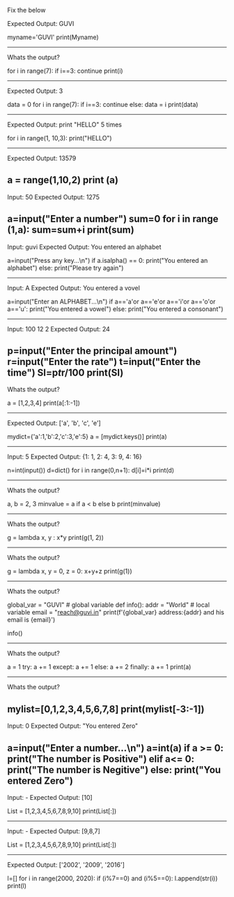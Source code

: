 Fix the below 

Expected Output: GUVI

myname='GUVI'
print(Myname)

---------------------------------------
Whats the output?

for i in range(7):
	if i==3: continue
print(i)

---------------------------------------
Expected Output: 3

data = 0
for i in range(7):
	if i==3: continue
	else: data = i
print(data)


---------------------------------------
Expected Output: print "HELLO" 5 times

for i in range(1, 10,3):
    print("HELLO")
	
---------------------------------------

Expected Output: 13579

a = range(1,10,2)
print (a)
---------------------------------------
Input: 50
Expected Output: 1275

a=input("Enter a number")
sum=0
for i in range (1,a):
    sum=sum+i
print(sum)
---------------------------------------

Input: guvi
Expected Output: You entered an alphabet

a=input("Press any key...\n")
if a.isalpha() == 0:
    print("You entered an alphabet")
else:
    print("Please try again")
	
---------------------------------------	

Input: A
Expected Output: You entered a vovel
	
a=input("Enter an ALPHABET...\n")
if a=='a'or a=='e'or a=='i'or a=='o'or a=='u':
    print("You entered a vowel")
else:
    print("You entered a consonant")

---------------------------------------
Input: 100 12 2
Expected Output: 24

p=input("Enter the principal amount")
r=input("Enter the rate")
t=input("Enter the time")
SI=p*t*r/100
print(SI)
---------------------------------------
Whats the output?

a = [1,2,3,4]
print(a[:1:-1])

---------------------------------------

Expected Output: ['a', 'b', 'c', 'e']

mydict={'a':1,'b':2,'c':3,'e':5}
a = [mydict.keys()]
print(a)

---------------------------------------
Input: 5
Expected Output: {1: 1, 2: 4, 3: 9, 4: 16}


n=int(input())
d=dict()
for i in range(0,n+1):
	d[i]=i*i
	print(d)
	
---------------------------------------
Whats the output?
	
a, b = 2, 3
minvalue = a if a < b else b
print(minvalue)

---------------------------------------
Whats the output?

g = lambda x, y : x*y
print(g(1, 2))

---------------------------------------
Whats the output?

g = lambda x, y = 0, z = 0: x+y+z
print(g(1))

---------------------------------------
Whats the output?

global_var = "GUVI" # global variable
def info():
    addr = "World"     # local variable
    email = "reach@guvi.in"
    print(f'{global_var} address:{addr} and his email is {email}')

info()

---------------------------------------
Whats the output?

a = 1
try:
    a += 1
except:
    a += 1
else:
    a += 2
finally:
    a += 1
print(a)

---------------------------------------
Whats the output?

mylist=[0,1,2,3,4,5,6,7,8]
print(mylist[-3:-1])
---------------------------------------
Input: 0
Expected Output: "You entered Zero"


a=input("Enter a number...\n")
a=int(a)
if a >= 0:
    print("The number is Positive")
elif a<= 0:
    print("The number is Negitive")
else:
    print("You entered Zero")
---------------------------------------
Input: -
Expected Output: [10]
	
List = [1,2,3,4,5,6,7,8,9,10]
print(List[:])

---------------------------------------
Input: -
Expected Output: [9,8,7]
	
List = [1,2,3,4,5,6,7,8,9,10]
print(List[:])


---------------------------------------

Expected Output: ['2002', '2009', '2016']


l=[]
for i in range(2000, 2020):
    if (i%7==0) and (i%5==0):
        l.append(str(i))
print(l)
